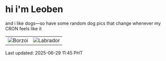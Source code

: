 # hi i'm Leoben

and i like dogs—so have some random dog pics that change whenever my CRON feels like it

|  |  |
|--------|----------|
| ![Borzoi](https://random-dog-vercel.vercel.app/api/random-borzoi?v=1751168758) | ![Labrador](https://random-dog-vercel.vercel.app/api/random-labrador?v=1751168758) |

Last updated: 2025-06-29 11:45 PHT
